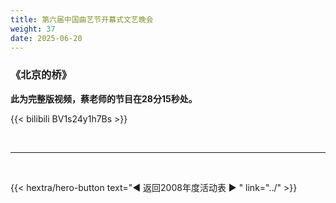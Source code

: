 ```yaml
---
title: 第六届中国曲艺节开幕式文艺晚会
weight: 37
date: 2025-06-20
---
```


### 《北京的桥》

**此为完整版视频，蔡老师的节目在28分15秒处。**

{{< bilibili BV1s24y1h7Bs >}}


<br>
<hr>
<br>

{{< hextra/hero-button text="◀ 返回2008年度活动表 ▶ " link="../" >}}